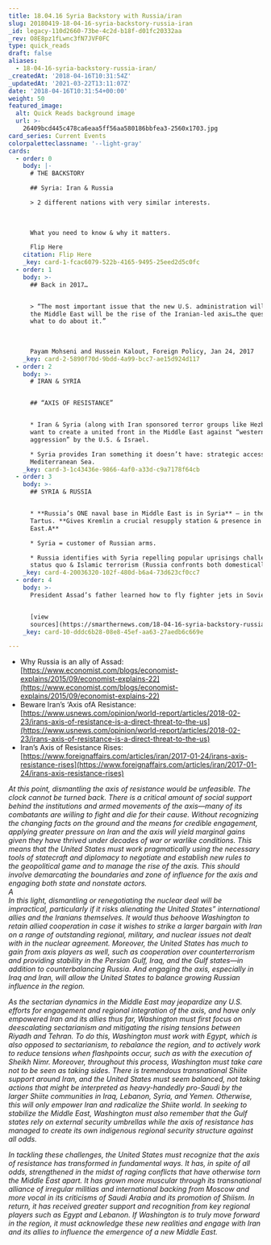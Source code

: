 ```yaml
---
title: 18.04.16 Syria Backstory with Russia/iran
slug: 20180419-18-04-16-syria-backstory-russia-iran
_id: legacy-110d2660-73be-4c2d-b18f-d01fc20332aa
_rev: O8E8pz1fLwnc3fN7JVF0FC
type: quick_reads
draft: false
aliases:
  - 18-04-16-syria-backstory-russia-iran/
_createdAt: '2018-04-16T10:31:54Z'
_updatedAt: '2021-03-22T13:11:07Z'
date: '2018-04-16T10:31:54+00:00'
weight: 50
featured_image:
  alt: Quick Reads background image
  url: >-
    26409bcd445c478ca6eaa5ff56aa580186bbfea3-2560x1703.jpg
card_series: Current Events
colorpaletteclassname: '--light-gray'
cards:
  - order: 0
    body: |-
      # THE BACKSTORY

      ## Syria: Iran & Russia

      > 2 different nations with very similar interests.  
        
        
        
      What you need to know & why it matters.

      Flip Here
    citation: Flip Here
    _key: card-1-fcac6079-522b-4165-9495-25eed2d5c0fc
  - order: 1
    body: >-
      ## Back in 2017…


      > “The most important issue that the new U.S. administration will face in
      the Middle East will be the rise of the Iranian-led axis…the question is
      what to do about it.”  
        
        
        
      Payam Mohseni and Hussein Kalout, Foreign Policy, Jan 24, 2017
    _key: card-2-5890f70d-9bdd-4a99-bcc7-ae15d924d117
  - order: 2
    body: >-
      # IRAN & SYRIA


      ## “AXIS OF RESISTANCE”


      * Iran & Syria (along with Iran sponsored terror groups like Hezbollah)
      want to create a united front in the Middle East against “western
      aggression” by the U.S. & Israel.

      * Syria provides Iran something it doesn’t have: strategic access to
      Mediterranean Sea.
    _key: card-3-1c43436e-9866-4af0-a33d-c9a7178f64cb
  - order: 3
    body: >-
      ## SYRIA & RUSSIA


      * **Russia’s ONE naval base in Middle East is in Syria** – in the port of
      Tartus. **Gives Kremlin a crucial resupply station & presence in Middle
      East.A**

      * Syria = customer of Russian arms.

      * Russia identifies with Syria repelling popular uprisings challenging
      status quo & Islamic terrorism (Russia confronts both domestically).
    _key: card-4-20036320-102f-480d-b6a4-73d623cf0cc7
  - order: 4
    body: >-
      President Assad’s father learned how to fly fighter jets in Soviet Union.


      [view
      sources](https://smarthernews.com/18-04-16-syria-backstory-russia-iran/)
    _key: card-10-dddc6b28-08e8-45ef-aa63-27aedb6c669e

---
```

* Why Russia is an ally of Assad: [https://www.economist.com/blogs/economist-explains/2015/09/economist-explains-22](https://www.economist.com/blogs/economist-explains/2015/09/economist-explains-22)
* Beware Iran’s ‘Axis ofA Resistance: [https://www.usnews.com/opinion/world-report/articles/2018-02-23/irans-axis-of-resistance-is-a-direct-threat-to-the-us](https://www.usnews.com/opinion/world-report/articles/2018-02-23/irans-axis-of-resistance-is-a-direct-threat-to-the-us)
* Iran’s Axis of Resistance Rises: [https://www.foreignaffairs.com/articles/iran/2017-01-24/irans-axis-resistance-rises](https://www.foreignaffairs.com/articles/iran/2017-01-24/irans-axis-resistance-rises)

_At this point, dismantling the axis of resistance would be unfeasible. The clock cannot be turned back. There is a critical amount of social support behind the institutions and armed movements of the axis—many of its combatants are willing to fight and die for their cause. Without recognizing the changing facts on the ground and the means for credible engagement, applying greater pressure on Iran and the axis will yield marginal gains given they have thrived under decades of war or warlike conditions. This means that the United States must work pragmatically using the necessary tools of statecraft and diplomacy to negotiate and establish new rules to the geopolitical game and to manage the rise of the axis. This should involve demarcating the boundaries and zone of influence for the axis and engaging both state and nonstate actors._  
_A_  
_In this light, dismantling or renegotiating the nuclear deal will be impractical, particularly if it risks alienating the United States” international allies and the Iranians themselves. It would thus behoove Washington to retain allied cooperation in case it wishes to strike a larger bargain with Iran on a range of outstanding regional, military, and nuclear issues not dealt with in the nuclear agreement. Moreover, the United States has much to gain from axis players as well, such as cooperation over counterterrorism and providing stability in the Persian Gulf, Iraq, and the Gulf states—in addition to counterbalancing Russia. And engaging the axis, especially in Iraq and Iran, will allow the United States to balance growing Russian influence in the region._

_As the sectarian dynamics in the Middle East may jeopardize any U.S. efforts for engagement and regional integration of the axis, and have only empowered Iran and its allies thus far, Washington must first focus on deescalating sectarianism and mitigating the rising tensions between Riyadh and Tehran. To do this, Washington must work with Egypt, which is also opposed to sectarianism, to rebalance the region, and to actively work to reduce tensions when flashpoints occur, such as with the execution of Sheikh Nimr. Moreover, throughout this process, Washington must take care not to be seen as taking sides. There is tremendous transnational Shiite support around Iran, and the United States must seem balanced, not taking actions that might be interpreted as heavy-handedly pro-Saudi by the larger Shiite communities in Iraq, Lebanon, Syria, and Yemen. Otherwise, this will only empower Iran and radicalize the Shiite world. In seeking to stabilize the Middle East, Washington must also remember that the Gulf states rely on external security umbrellas while the axis of resistance has managed to create its own indigenous regional security structure against all odds._

_In tackling these challenges, the United States must recognize that the axis of resistance has transformed in fundamental ways. It has, in spite of all odds, strengthened in the midst of raging conflicts that have otherwise torn the Middle East apart. It has grown more muscular through its transnational alliance of irregular militias and international backing from Moscow and more vocal in its criticisms of Saudi Arabia and its promotion of Shiism. In return, it has received greater support and recognition from key regional players such as Egypt and Lebanon. If Washington is to truly move forward in the region, it must acknowledge these new realities and engage with Iran and its allies to influence the emergence of a new Middle East._